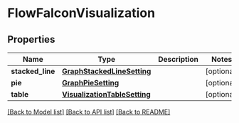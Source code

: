 # FlowFalconVisualization

## Properties
Name | Type | Description | Notes
------------ | ------------- | ------------- | -------------
**stacked_line** | [**GraphStackedLineSetting**](GraphStackedLineSetting.md) |  | [optional] 
**pie** | [**GraphPieSetting**](GraphPieSetting.md) |  | [optional] 
**table** | [**VisualizationTableSetting**](VisualizationTableSetting.md) |  | [optional] 

[[Back to Model list]](../README.md#documentation-for-models) [[Back to API list]](../README.md#documentation-for-api-endpoints) [[Back to README]](../README.md)

